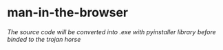# man-in-the-browser

###### The source code will be converted into .exe with *pyinstaller* library before binded to the trojan horse


